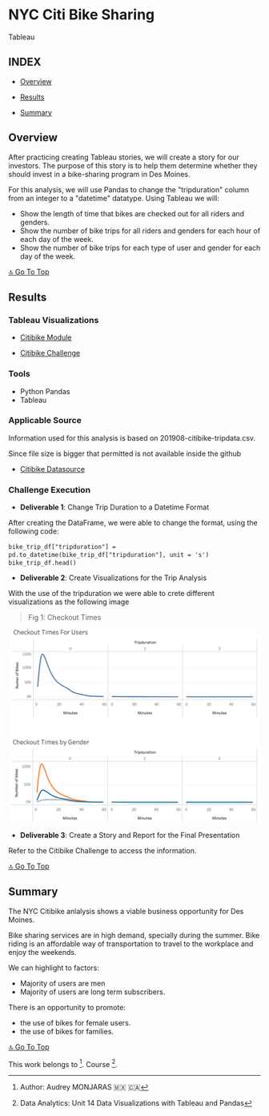# **NYC Citi Bike Sharing**
Tableau

## **INDEX**

- [Overview](#overview)

- [Results](#results)

- [Summary](#summary)

## **Overview**

After practicing creating Tableau stories, we will create a story for our investors. The purpose of this story is to help them determine whether they should invest in a bike-sharing program in Des Moines.

For this analysis, we will use Pandas to change the "tripduration" column from an integer to a "datetime" datatype. Using Tableau we will:

- Show the length of time that bikes are checked out for all riders and genders.
- Show the number of bike trips for all riders and genders for each hour of each day of the week.
- Show the number of bike trips for each type of user and gender for each day of the week.


[:top: Go To Top](#index)

## **Results**

### **Tableau Visualizations**

- [Citibike Module](https://public.tableau.com/views/NYC_Story_16548822666790/NYCStory?:language=en-US&publish=yes&:display_count=n&:origin=viz_share_link)

- [Citibike Challenge](https://public.tableau.com/views/NYC_Bike_Challenge_16550550863470/NYCCitiBike?:language=en-US&publish=yes&:display_count=n&:origin=viz_share_link)

### **Tools**

- Python Pandas
- Tableau

### **Applicable Source**

Information used for this analysis is based on 201908-citibike-tripdata.csv.

Since file size is bigger that permitted is not available inside the github

- [Citibike Datasource](https://ride.citibikenyc.com/system-data)

### **Challenge Execution**

- **Deliverable 1**: Change Trip Duration to a Datetime Format

After creating the DataFrame, we were able to change the format, using the following code:

```
bike_trip_df["tripduration"] = pd.to_datetime(bike_trip_df["tripduration"], unit = 's')
bike_trip_df.head()

```

- **Deliverable 2**: Create Visualizations for the Trip Analysis

With the use of the tripduration we were able to crete different visualizations as the following image

> Fig 1: Checkout Times

![Checkout Times](https://github.com/amonjaras/bikesharing/blob/main/Resources/Images/checkout.png)

- **Deliverable 3**: Create a Story and Report for the Final Presentation

Refer to the Citibike Challenge to access the information.

[:top: Go To Top](#index)


## **Summary**

The NYC Citibike anlalysis shows a viable business opportunity for Des Moines.

Bike sharing services are in high demand, specially during the summer. Bike riding is an affordable way of transportation to travel to the workplace and enjoy the weekends.

We can highlight to factors:

- Majority of users are men
- Majority of users are long term subscribers.

There is an opportunity to promote:

- the use of bikes for female users.
- the use of bikes for families.

[:top: Go To Top](#index)

This work belongs to [^1].
Course [^2].
[^note]:
[^1]: Author: Audrey MONJARAS :mexico: :canada:
[^2]: Data Analytics: Unit 14 Data Visualizations with Tableau and Pandas
